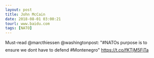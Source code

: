 ```yaml
---
layout: post
title: John McCain
date: 2018-08-01 03:00:21
tourl: www.baidu.com
tags: [NATO]
---
```

Must-read @marcthiessen @washingtonpost: "#NATOs purpose is to ensure we dont have to defend #Montenegro" https://t.co/fKTjM5FjTa